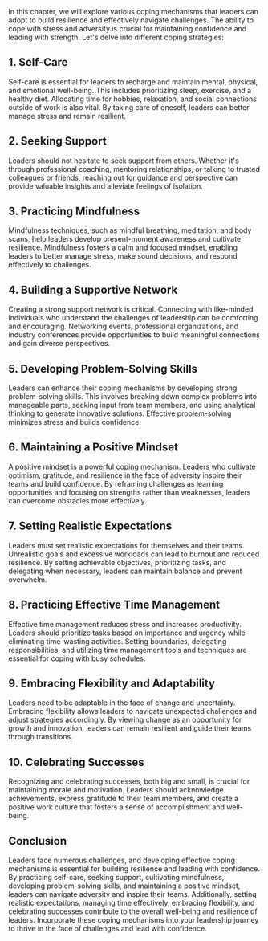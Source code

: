 
In this chapter, we will explore various coping mechanisms that leaders can adopt to build resilience and effectively navigate challenges. The ability to cope with stress and adversity is crucial for maintaining confidence and leading with strength. Let's delve into different coping strategies:

1\. **Self-Care**
----------------

Self-care is essential for leaders to recharge and maintain mental, physical, and emotional well-being. This includes prioritizing sleep, exercise, and a healthy diet. Allocating time for hobbies, relaxation, and social connections outside of work is also vital. By taking care of oneself, leaders can better manage stress and remain resilient.

2\. **Seeking Support**
----------------------

Leaders should not hesitate to seek support from others. Whether it's through professional coaching, mentoring relationships, or talking to trusted colleagues or friends, reaching out for guidance and perspective can provide valuable insights and alleviate feelings of isolation.

3\. **Practicing Mindfulness**
-----------------------------

Mindfulness techniques, such as mindful breathing, meditation, and body scans, help leaders develop present-moment awareness and cultivate resilience. Mindfulness fosters a calm and focused mindset, enabling leaders to better manage stress, make sound decisions, and respond effectively to challenges.

4\. **Building a Supportive Network**
------------------------------------

Creating a strong support network is critical. Connecting with like-minded individuals who understand the challenges of leadership can be comforting and encouraging. Networking events, professional organizations, and industry conferences provide opportunities to build meaningful connections and gain diverse perspectives.

5\. **Developing Problem-Solving Skills**
----------------------------------------

Leaders can enhance their coping mechanisms by developing strong problem-solving skills. This involves breaking down complex problems into manageable parts, seeking input from team members, and using analytical thinking to generate innovative solutions. Effective problem-solving minimizes stress and builds confidence.

6\. **Maintaining a Positive Mindset**
-------------------------------------

A positive mindset is a powerful coping mechanism. Leaders who cultivate optimism, gratitude, and resilience in the face of adversity inspire their teams and build confidence. By reframing challenges as learning opportunities and focusing on strengths rather than weaknesses, leaders can overcome obstacles more effectively.

7\. **Setting Realistic Expectations**
-------------------------------------

Leaders must set realistic expectations for themselves and their teams. Unrealistic goals and excessive workloads can lead to burnout and reduced resilience. By setting achievable objectives, prioritizing tasks, and delegating when necessary, leaders can maintain balance and prevent overwhelm.

8\. **Practicing Effective Time Management**
-------------------------------------------

Effective time management reduces stress and increases productivity. Leaders should prioritize tasks based on importance and urgency while eliminating time-wasting activities. Setting boundaries, delegating responsibilities, and utilizing time management tools and techniques are essential for coping with busy schedules.

9\. **Embracing Flexibility and Adaptability**
---------------------------------------------

Leaders need to be adaptable in the face of change and uncertainty. Embracing flexibility allows leaders to navigate unexpected challenges and adjust strategies accordingly. By viewing change as an opportunity for growth and innovation, leaders can remain resilient and guide their teams through transitions.

10\. **Celebrating Successes**
-----------------------------

Recognizing and celebrating successes, both big and small, is crucial for maintaining morale and motivation. Leaders should acknowledge achievements, express gratitude to their team members, and create a positive work culture that fosters a sense of accomplishment and well-being.

Conclusion
----------

Leaders face numerous challenges, and developing effective coping mechanisms is essential for building resilience and leading with confidence. By practicing self-care, seeking support, cultivating mindfulness, developing problem-solving skills, and maintaining a positive mindset, leaders can navigate adversity and inspire their teams. Additionally, setting realistic expectations, managing time effectively, embracing flexibility, and celebrating successes contribute to the overall well-being and resilience of leaders. Incorporate these coping mechanisms into your leadership journey to thrive in the face of challenges and lead with confidence.
